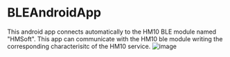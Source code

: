 # BLEAndroidApp

This android app connects automatically to the HM10 BLE module named "HMSoft". This app can communicate with the HM10 ble module writing the corresponding characterisitc of the HM10 service.
![image](https://drive.google.com/open?id=0B9Y5fEkl6TPRX01uakd4X1U0eTQ)
